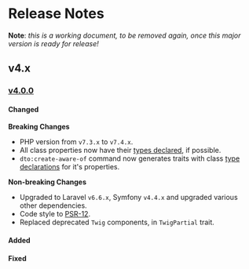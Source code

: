 # Release Notes

**Note**: _this is a working document, to be removed again, once this major version is ready for release!_

## v4.x

### [v4.0.0](__TODO__)

#### Changed

**Breaking Changes**

* PHP version from `v7.3.x` to `v7.4.x`.
* All class properties now have their [types declared](https://www.php.net/manual/en/migration74.new-features.php#migration74.new-features.core.typed-properties), if possible.
* `dto:create-aware-of` command now generates traits with class [type declarations](https://www.php.net/manual/en/migration74.new-features.php#migration74.new-features.core.typed-properties) for it's properties.

**Non-breaking Changes**

* Upgraded to Laravel `v6.6.x`, Symfony `v4.4.x` and upgraded various other dependencies.
* Code style to [PSR-12](https://www.php-fig.org/psr/psr-12/).
* Replaced deprecated `Twig` components, in `TwigPartial` trait.

#### Added

#### Fixed



